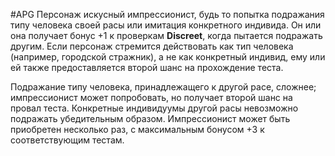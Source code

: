 #APG
Персонаж искусный импрессионист, будь то попытка подражания типу человека своей расы или имитация конкретного индивида. Он или она получает бонус +1 к проверкам **Discreet**, когда пытается подражать другим. Если персонаж стремится действовать как тип человека (например, городской стражник), а не как конкретный индивид, ему или ей также предоставляется второй шанс на прохождение теста. 

Подражание типу человека, принадлежащего к другой расе, сложнее; импрессионист может попробовать, но получает второй шанс на провал теста. Конкретные индивидуумы другой расы невозможно подражать убедительным образом. Импрессионист может быть приобретен несколько раз, с максимальным бонусом +3 к соответствующим тестам. 